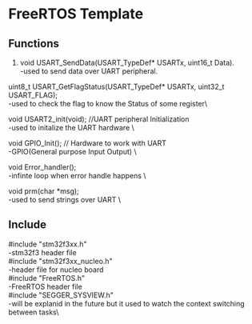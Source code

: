 # FreeRTOS Template

## Functions 
1. void USART_SendData(USART_TypeDef* USARTx, uint16_t Data).\
   -used to send data over UART peripheral.
  
uint8_t USART_GetFlagStatus(USART_TypeDef* USARTx, uint32_t USART_FLAG);\
-used to check the flag to know the Status of some register\
  
void USART2_init(void);  //UART peripheral Initialization\
  -used to initalize the UART hardware \
  
void GPIO_Init();        // Hardware to work with UART\
  -GPIO(General purpose Input Output) \
  
void Error_handler();\
  -infinte loop when error handle happens \
  
void prm(char *msg);\
  -used to send strings over UART \
  
## Include 
#include "stm32f3xx.h"\
  -stm32f3 header file \
#include "stm32f3xx_nucleo.h"\
  -header file for nucleo board\
#include "FreeRTOS.h"\
  -FreeRTOS header file\
#include "SEGGER_SYSVIEW.h"\
  -will be explanid in the future but it used to watch the context switching between tasks\


